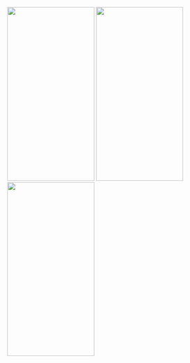 

<p>
  <img src="https://github.com/ViditSavaliya19/WorkShop_Day4/assets/77187106/eb158529-0903-40fa-ade3-8348715fd089" width="200" height="400"/> 
  <img src="https://github.com/ViditSavaliya19/WorkShop_Day4/assets/77187106/eb158529-0903-40fa-ade3-8348715fd089" width="200" height="400"/> 
  <img src="https://github.com/ViditSavaliya19/WorkShop_Day4/assets/77187106/eb158529-0903-40fa-ade3-8348715fd089" width="200" height="400"/> 
</p>
